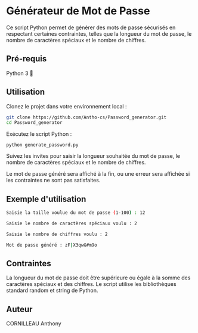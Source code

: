 # Générateur de Mot de Passe
Ce script Python permet de générer des mots de passe sécurisés en respectant certaines contraintes, telles que la longueur du mot de passe, le nombre de caractères spéciaux et le nombre de chiffres.

## Pré-requis
Python 3 🐍

## Utilisation
Clonez le projet dans votre environnement local :
```sh
git clone https://github.com/Antho-cs/Password_generator.git
cd Password_generator
```

Exécutez le script Python :
```shell
python generate_password.py
```

Suivez les invites pour saisir la longueur souhaitée du mot de passe, le nombre de caractères spéciaux et le nombre de chiffres.

Le mot de passe généré sera affiché à la fin, ou une erreur sera affichée si les contraintes ne sont pas satisfaites.

## Exemple d'utilisation
```sh
Saisie la taille voulue du mot de passe (1-100) : 12

Saisie le nombre de caractères spéciaux voulu : 2

Saisie le nombre de chiffres voulu : 2

Mot de passe généré : zF|X3qwG#m9o
```

## Contraintes
La longueur du mot de passe doit être supérieure ou égale à la somme des caractères spéciaux et des chiffres.
Le script utilise les bibliothèques standard random et string de Python.
## Auteur
CORNILLEAU Anthony

